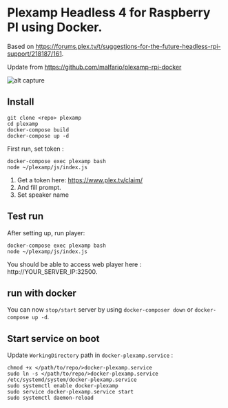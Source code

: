 # Plexamp Headless 4 for Raspberry PI using Docker.
Based on <https://forums.plex.tv/t/suggestions-for-the-future-headless-rpi-support/218187/161>.

Update from https://github.com/malfario/plexamp-rpi-docker 

![alt capture](https://raw.githubusercontent.com/cstaelen/plexampi-docker/master/screenshot/capture.png)


## Install

```
git clone <repo> plexamp
cd plexamp
docker-compose build
docker-compose up -d
```

First run, set token :
```
docker-compose exec plexamp bash
node ~/plexamp/js/index.js
```

1. Get a token here: https://www.plex.tv/claim/
2. And fill prompt.
3. Set speaker name

## Test run
After setting up, run player:
```
docker-compose exec plexamp bash
node ~/plexamp/js/index.js
```

You should be able to access web player here : http://YOUR_SERVER_IP:32500.

## run with docker
You can now `stop/start` server by using `docker-composer down` or `docker-compose up -d`.

## Start service on boot

Update `WorkingDirectory` path in `docker-plexamp.service` :
```
chmod +x </path/to/repo/>docker-plexamp.service
sudo ln -s </path/to/repo/>docker-plexamp.service /etc/systemd/system/docker-plexamp.service
sudo systemctl enable docker-plexamp
sudo service docker-plexamp.service start 
sudo systemctl daemon-reload
```